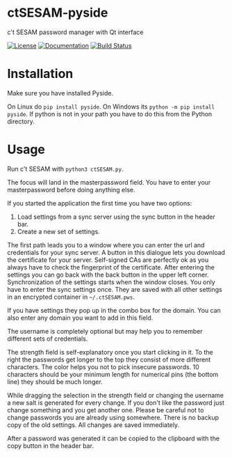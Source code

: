 # ctSESAM-pyside
c't SESAM password manager with Qt interface

[![License](https://img.shields.io/badge/license-GPLv3-blue.svg "read the terms of the GPLv3")](http://choosealicense.com/licenses/gpl-3.0/)
[![Documentation](https://readthedocs.org/projects/ctsesam-python/badge/ "go to the documentation")](http://ctsesam-python.readthedocs.org/en/latest)
[![Build Status](https://travis-ci.org/pinae/ctSESAM-pyside.svg?branch=master)](https://travis-ci.org/pinae/ctSESAM-pyside)

Installation
============

Make sure you have installed Pyside.

On Linux do ``pip install pyside``. On Windows its ``python -m pip install pyside``. If python is not in your path 
you have to do this from the Python directory.

Usage
=====

Run c't SESAM with ``python3 ctSESAM.py``.

The focus will land in the masterpassword field. You have to enter your masterpassword before doing anything else.

If you started the application the first time you have two options:

 1. Load settings from a sync server using the sync button in the header bar.
 2. Create a new set of settings.

The first path leads you to a window where you can enter the url and credentials for your sync server. A button in 
this dialogue lets you download the certificate for your server. Self-signed CAs are perfectly ok as you always have
to check the fingerprint of the certificate. After entering the settings you can go back with the back button in the
upper left corner. Synchronization of the settings starts when the window closes. You only have to enter the sync
settings once. They are saved with all other settings in an encrypted container in ``~/.ctSESAM.pws``.

If you have settings they pop up in the combo box for the domain. You can also enter any domain you want to add in
this field.

The username is completely optional but may help you to remember different sets of credentials.

The strength field is self-explanatory once you start clicking in it. To the right the passwords get longer to the
top they consist of more different characters. The color helps you not to pick insecure passwords. 10 characters 
should be your minimum length for numerical pins (the bottom line) they should be much longer.

While dragging the selection in the strength field or changing the username a new salt is generated for every change.
If you don't like the password just change something and you get another one. Please be careful not to change 
passwords you are already using somewhere. There is no backup copy of the old settings. All changes are saved 
immediately.

After a password was generated it can be copied to the clipboard with the copy button in the header bar.
